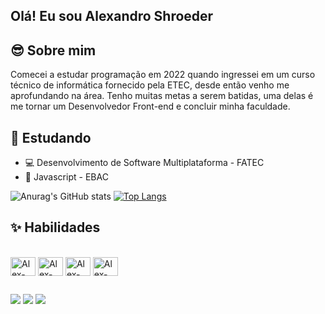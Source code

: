 ## Olá! Eu sou Alexandro Shroeder

## 😎 Sobre mim
Comecei a estudar programação em 2022 quando ingressei em um curso técnico de informática fornecido pela ETEC, desde então venho me aprofundando na área.
Tenho muitas metas a serem batidas, uma delas é me tornar um Desenvolvedor Front-end e concluir minha faculdade.

## 🧠 Estudando
- 💻 Desenvolvimento de Software Multiplataforma - FATEC<br>
- 📃 Javascript - EBAC

![Anurag's GitHub stats](https://github-readme-stats.vercel.app/api?username=alexshroeder&show_icons=true&theme=default) 
[![Top Langs](https://github-readme-stats.vercel.app/api/top-langs/?username=alexshroeder)](https://github.com/alexshroeder/github-readme-stats)


## ✨ Habilidades
<div style="display: inline-block"><br>
  <img align="center" alt="Alex-Js" height="30" width="40" src="https://cdn.jsdelivr.net/gh/devicons/devicon/icons/javascript/javascript-original.svg">
  <img align="center" alt="Alex-HTML" height="30" width="40" src="https://cdn.jsdelivr.net/gh/devicons/devicon/icons/html5/html5-original-wordmark.svg">
  <img align="center" alt="Alex-CSS" height="30" width="40" src="https://cdn.jsdelivr.net/gh/devicons/devicon/icons/css3/css3-original-wordmark.svg"">
  <img align="center" alt="Alex-Csharp" height="30" width="40" src="https://cdn.jsdelivr.net/gh/devicons/devicon/icons/csharp/csharp-original.svg">
  
  ##
  
  <div>
   <a href = "mailto:alexandroshroeder@gmail.com"><img src="https://img.shields.io/badge/Gmail-D14836?style=for-the-badge&logo=gmail&logoColor=white" target="_blank"></a>
   <a href = "https://app.netlify.com/teams/alexandroshroeder/overview"><img src="https://img.shields.io/badge/Netlify-00C7B7?style=for-the-badge&logo=netlify&logoColor=white" target="_blank"></a>
   <a href = "https://www.linkedin.com/in/alexandro-shroeder-5b2855250/"><img src="https://img.shields.io/badge/LinkedIn-0077B5?style=for-the-badge&logo=linkedin&logoColor=white" target="_blank"></a>
  </div>
  
